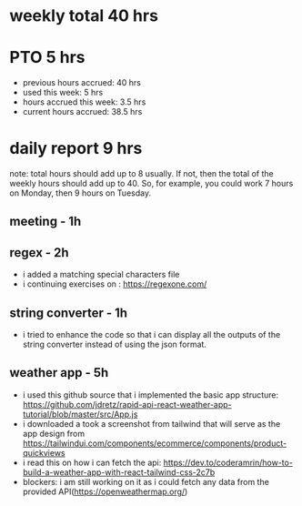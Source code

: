 # weekly total 40 hrs
# PTO 5 hrs
* previous hours accrued: 40 hrs
* used this week: 5 hrs
* hours accrued this week: 3.5 hrs
* current hours accrued: 38.5 hrs

# daily report 9 hrs
note: total hours should add up to 8 usually. If not, then the total of the weekly hours should add up to 40. So, for example, you could work 7 hours on Monday, then 9 hours on Tuesday. 

## meeting - 1h
## regex - 2h
* i added a matching special characters file
* i continuing exercises on : https://regexone.com/
## string converter - 1h
* i tried to enhance the code so that i can display all the outputs of the string converter instead of using the json format.
## weather app - 5h
* i used this github source that i implemented the basic app structure: https://github.com/jdretz/rapid-api-react-weather-app-tutorial/blob/master/src/App.js
* i downloaded a took a screenshot from tailwind that will serve as the app design from https://tailwindui.com/components/ecommerce/components/product-quickviews
* i read this on how i can fetch the api: https://dev.to/coderamrin/how-to-build-a-weather-app-with-react-tailwind-css-2c7b
* blockers: i am still working on it as i could fetch any data from the provided API(https://openweathermap.org/)
